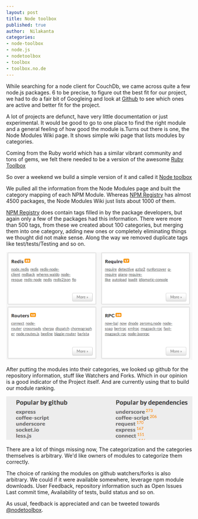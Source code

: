 ```yaml
---
layout: post
title: Node toolbox
published: true
author:  Nilakanta
categories:
- node-toolbox
- node.js
- nodetoolbox
- toolbox
- toolbox.no.de
---
```


While searching for a node client for CouchDb, we came across quite a few node.js packages. 6 to be precise, to figure out the best fit for our project, we had to do a fair bit of Googleing and look at [Github](http://github.com/) to see which ones are active and better fit for the project.

A lot of projects are defunct, have very little documentation or just experimental. It would be good to go to one place to find the right module and a general feeling of how good the module is.Turns out there is one, the Node Modules Wiki page. It shows simple wiki page that lists modules by categories.

Coming from the Ruby world which has a similar vibrant community and
tons of gems, we felt there needed to be a version of the
awesome [Ruby Toolbox](http://www.ruby-toolbox.com/)

So over a weekend we build a simple version of it and called it [Node
toolbox](http://nodetoolbox.com)


We pulled all the information from the Node Modules page and built the
category mapping of each NPM Module. Whereas [NPM
Registry](http://registry.npmjs.org/) has almost 4500 packages, the
Node Modules Wiki just lists about 1000 of them.

[NPM Registry](http://registry.npmjs.org/) does contain tags filled in
by the package developers, but again only a few of the packages had
this information.  There were more than 500 tags, from these we
created about 100 categories, but merging them into one category,
adding new ones or completely eliminating things we thought did not
make sense. Along the way we removed duplicate tags like
test/tests/Testing and so on.


<img src="/public/images/blog/packages_for_categories.png" alt="Node toolbox"
     width="600px" />

After putting the modules into their categories, we looked up github
for the repository information, stuff like Watchers and Forks. Which
in our opinion is a good indicator of the Project itself. And are
currently using that to build our module ranking.

<img src="/public/images/blog/ranked_packages.png" alt="Node toolbox" />

There are a lot of things missing now, The categorization and the categories themselves is arbitrary. We'd like owners of modules to categorize them correctly.


The choice of ranking the modules on github watchers/forks is also arbitrary. We could if it were available somewhere, leverage npm module downloads. User Feedback, repository information such as Open Issues Last commit time, Availability of tests, build status and so on.


As usual, feedback is appreciated and can be tweeted towards [@nodetoolbox](https://twitter.com/#!/nodetoolbox).
